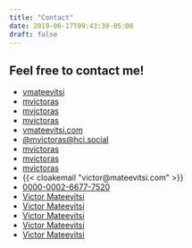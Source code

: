 ```yaml
---
title: "Contact"
date: 2019-06-17T09:43:39-05:00
draft: false
---
```


## Feel free to contact me!

<ul class="list-group mb-4 mt-4">
  <li class="list-group-item border-0 py-1"><i class="fa-brands fa-facebook fa-fw"></i><a class="ps-1" href="https://www.facebook.com/vmateevitsi" target="_blank">vmateevitsi</a></li>
  <li class="list-group-item border-0 py-1"><i class="fa-brands fa-instagram fa-fw"></i><a class="ps-1" href="https://www.instagram.com/mvictoras" target="_blank">mvictoras</a></li>
  <li class="list-group-item border-0 py-1"><i class="fa-brands fa-threads fa-fw"></i><a class="ps-1" href="https://www.threads.net/@mvictoras" target="_blank">mvictoras</a></li>
  <li class="list-group-item border-0 py-1"><i class="fa-brands fa-linkedin fa-fw"></i><a class="ps-1" href="https://www.linkedin.com/in/mvictoras" target="_blank">mvictoras</a></li>
  <li class="list-group-item border-0 py-1"><i class="fa fa-brands fa-bluesky"></i><a class="ps-1" href="https://bsky.app/profile/vmateevitsi.com" target=")blank">vmateevitsi.com</a></li>
  <li class="list-group-item border-0 py-1"><i class="fa fa-brands fa-mastodon"></i><a class="ps-1" href="https://hci.social/@mvictoras" target=")blank">@mvictoras@hci.social</a></li>
  <li class="list-group-item border-0 py-1"><i class="fa-brands fa-github fa-fw"></i><a class="ps-1" href="https://github.com/mvictoras" target="_blank">mvictoras</a></li>
  <li class="list-group-item border-0 py-1"><i class="fa-brands fa-youtube fa-fw"></i><a class="ps-1" href="https://www.youtube.com/channel/UCCZzJu2K2pjlIk2qzj4-_lw" target="_blank">mvictoras</a></li>
  <li class="list-group-item border-0 py-1"><i class="fa-brands fa-vimeo fa-fw"></i><a class="ps-1" href="https://vimeo.com/mvictoras" target="_blank">mvictoras</a></li>
  <li class="list-group-item border-0 py-1"><i class="fa fa-envelope fa-fw"></i>{{< cloakemail "victor@mateevitsi.com" >}}</li>
  <li class="list-group-item border-0 py-1"><i class="ai ai-orcid"></i> <a class="ps-1" href="http://orcid.org/0000-0002-6677-7520" target="_blank">0000-0002-6677-7520</a></li>
  <li class="list-group-item border-0 py-1"><i class="ai ai-academia"></i> <a class="ps-1" href="https://independent.academia.edu/VictorMateevitsi" target="_blank">Victor Mateevitsi</a></li>
  <li class="list-group-item border-0 py-1"><i class="ai ai-google-scholar"></i> <a class="ps-1" href="https://scholar.google.com/citations?user=j1DCbncAAAAJ" target="_blank">Victor Mateevitsi</a></li>
  <li class="list-group-item border-0 py-1"><i class="ai ai-researcherid"></i> <a class="ps-1" href="https://www.researchgate.net/profile/Victor_Mateevitsi" target="_blank">Victor Mateevitsi</a></li>
  <li class="list-group-item border-0 py-1"><i class="ai ai-acm"></i> <a class="ps-1" href="https://dl.acm.org/profile/81372593796" target="_blank">Victor Mateevitsi</a></li>
  <li class="list-group-item border-0 py-1"><i class="ai ai-publons"></i> <a class="ps-1" href="https://publons.com/researcher/1704047/victor-mateevitsi/" target="_blank">Victor Mateevitsi</a></li>

</ul>
